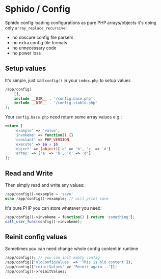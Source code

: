 # Sphido / Config

Sphido config loading configurations as pure PHP arrays/objects it's doing only `array_replace_recursive`!

- no obscure config file parsers
- no extra config file formats
- no unnecessary code
- no power loss

## Setup values

It's simple, just call `config()` in your `index.php` to setup values

```php
/app/config(
	[],
	include __DIR__ . '/config.base.php',
	include __DIR__ . '/config.stable.php'
);
```

Your `config.base.php` need return some array values e.g.:

```php
return [
	'example' => 'value',
	'invokeme' => function() {}
	'constant' => PHP_VERSION,
	'execute' => $a + $b
	'object' => (object)['a' => 'b', 'c' => 'd']
	'array' => ['a' => 'b', 'c' => 'd']
];
```

## Read and Write

Then simply read and write any values:

```php
/app/config()->example = 'save'
echo /app/config()->example; // will print save
```

It's pure PHP you can store whatever you need:

```php
/app/config()->invokeme = function() { return 'something'};
call_user_func(config()->invokeme);
```

## Reinit config values

Sometimes you can need change whole config content in runtime

```php
/app/config(); // you can init empty config
/app/config(['oldConfigValues' => 'This is old content']);
/app/config(['reinitValues' => 'Reinit again...']);
/app/config()->reinitValues;
```
